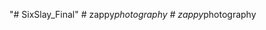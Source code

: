 "# SixSlay_Final" 
#   z a p p y _ p h o t o g r a p h y  
 #   z a p p y _ p h o t o g r a p h y  
 